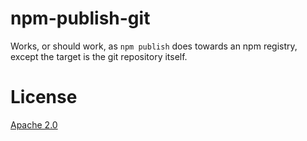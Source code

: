 # npm-publish-git

Works, or should work, as `npm publish` does towards an npm registry,
except the target is the git repository itself.

# License

[Apache 2.0](LICENSE)
